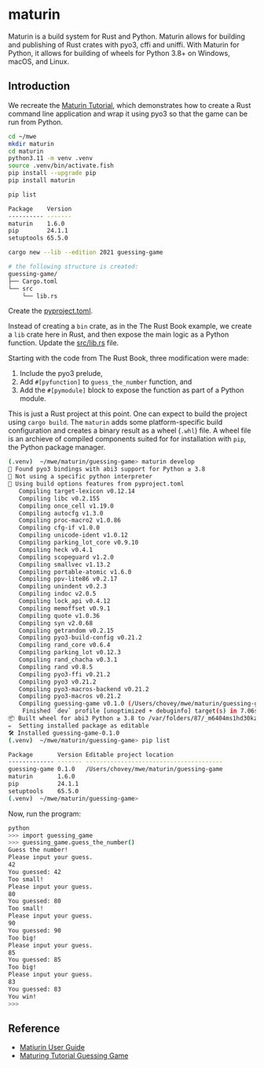 # maturin

Maturin is a build system for Rust and Python.  Maturin allows for building and publishing of Rust crates with pyo3, cffi and uniffi.  With Maturin for Python, it allows for building of wheels for Python 3.8+ on Windows, macOS, and Linux.

## Introduction

We recreate the [Maturin Tutorial](https://www.maturin.rs/tutorial), which demonstrates how to create a Rust command line application and wrap it using pyo3 so that the game can be run from Python.

```bash
cd ~/mwe
mkdir maturin
cd maturin
python3.11 -m venv .venv
source .venv/bin/activate.fish
pip install --upgrade pip
pip install maturin

pip list

Package    Version
---------- -------
maturin    1.6.0
pip        24.1.1
setuptools 65.5.0

cargo new --lib --edition 2021 guessing-game

# the following structure is created:
guessing-game/
├── Cargo.toml
└── src
    └── lib.rs
```

Create the [pyproject.toml](guessing-game/pyproject.toml).

Instead of creating a `bin` crate, as in the The Rust Book example, we create a `lib` crate here in Rust, and then expose the main logic as a Python function.  Update the [src/lib.rs](guessing-game/src/lib.rs) file.

Starting with the code from The Rust Book, three modification were made:

1. Include the pyo3 prelude,
2. Add `#[pyfunction]` to `guess_the_number` function, and
3. Add the `#[pymodule]` block to expose the function as part of a Python module.

This is just a Rust project at this point.  One can expect to build the project using `cargo build`.  The `maturin` adds some platform-specific build configuration and creates a binary result as a wheel (`.whl`) file.  A wheel file is an archieve of compiled components suited for for installation with `pip`, the Python package manager.

```bash
(.venv)  ~/mwe/maturin/guessing-game> maturin develop
🔗 Found pyo3 bindings with abi3 support for Python ≥ 3.8
🐍 Not using a specific python interpreter
📡 Using build options features from pyproject.toml
   Compiling target-lexicon v0.12.14
   Compiling libc v0.2.155
   Compiling once_cell v1.19.0
   Compiling autocfg v1.3.0
   Compiling proc-macro2 v1.0.86
   Compiling cfg-if v1.0.0
   Compiling unicode-ident v1.0.12
   Compiling parking_lot_core v0.9.10
   Compiling heck v0.4.1
   Compiling scopeguard v1.2.0
   Compiling smallvec v1.13.2
   Compiling portable-atomic v1.6.0
   Compiling ppv-lite86 v0.2.17
   Compiling unindent v0.2.3
   Compiling indoc v2.0.5
   Compiling lock_api v0.4.12
   Compiling memoffset v0.9.1
   Compiling quote v1.0.36
   Compiling syn v2.0.68
   Compiling getrandom v0.2.15
   Compiling pyo3-build-config v0.21.2
   Compiling rand_core v0.6.4
   Compiling parking_lot v0.12.3
   Compiling rand_chacha v0.3.1
   Compiling rand v0.8.5
   Compiling pyo3-ffi v0.21.2
   Compiling pyo3 v0.21.2
   Compiling pyo3-macros-backend v0.21.2
   Compiling pyo3-macros v0.21.2
   Compiling guessing-game v0.1.0 (/Users/chovey/mwe/maturin/guessing-game)
    Finished `dev` profile [unoptimized + debuginfo] target(s) in 7.06s
📦 Built wheel for abi3 Python ≥ 3.8 to /var/folders/87/_m6404ms1hd30kz498l9bt8w002wpg/T/.tmpTddTjK/guessing_game-0.1.0-cp38-abi3-macosx_11_0_arm64.whl
✏️  Setting installed package as editable
🛠 Installed guessing-game-0.1.0
(.venv)  ~/mwe/maturin/guessing-game> pip list

Package       Version Editable project location
------------- ------- ---------------------------------------
guessing-game 0.1.0   /Users/chovey/mwe/maturin/guessing-game
maturin       1.6.0
pip           24.1.1
setuptools    65.5.0
(.venv)  ~/mwe/maturin/guessing-game>
```

Now, run the program:

```bash
python
>>> import guessing_game
>>> guessing_game.guess_the_number()
Guess the number!
Please input your guess.
42
You guessed: 42
Too small!
Please input your guess.
80
You guessed: 80
Too small!
Please input your guess.
90
You guessed: 90
Too big!
Please input your guess.
85
You guessed: 85
Too big!
Please input your guess.
83
You guessed: 83
You win!
>>>
```

## Reference

* [Matiurin User Guide](https://www.maturin.rs)
* [Maturing Tutorial Guessing Game](https://www.maturin.rs/tutorial)
